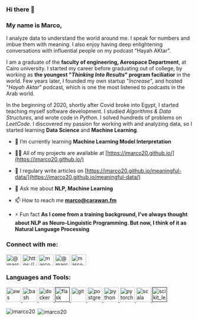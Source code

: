 ### Hi there 👋

### My name is Marco,

I analyze data to understand the world around me. I speak for numbers and imbue them with meaning. I also enjoy having deep enlightening conversations with influential people on my podcast “Hayah AKtar”.

I am a graduate of the **faculty of engineering, Aerospace Department**, at Cairo university. I started my career before graduating out of college, by working as **the youngest "*Thinking Into Results*" program faciliatior** in the world. Few years later, I founded my own startup "*Increase*", and hosted "*Hayah Aktar*" podcast, which is one the most listened to podcasts in the Arab world.

In the beginning of 2020, shortly after Covid broke into Egypt, I started teaching myself software development. I studied *Algorithms & Data Structures*, and wrote code in *Python*. I solved hundreds of problems on *LeetCode*. I discovered my passion for working with and analyzing data, so I started learning **Data Science** and **Machine Learning**.

- 🌱 I’m currently learning **Machine Learning Model Interpretation**

- 👨‍💻 All of my projects are available at [https://imarco20.github.io/](https://imarco20.github.io/)

- 📝 I regulary write articles on [https://imarco20.github.io/meaningful-data/](https://imarco20.github.io/meaningful-data/)

- 💬 Ask me about **NLP, Machine Learning**

- 📫 How to reach me **marco@carawan.fm**

- ⚡ Fun fact **As I come from a training background, I've always thought about NLP as Neuro-Linguistic Programming. But now, I think of it as Natural Language Processing**

<p align="left">
<h3 align="left">Connect with me:</h3>
<a href="https://twitter.com/@marcosalam" target="blank"><img align="center" src="https://cdn.jsdelivr.net/npm/simple-icons@3.0.1/icons/twitter.svg" alt="@marcosalam" height="30" width="40" /></a>
<a href="https://www.linkedin.com/in/marco-mounir-2018/" target="blank"><img align="center" src="https://cdn.jsdelivr.net/npm/simple-icons@3.0.1/icons/linkedin.svg" alt="https://www.linkedin.com/in/marco-mounir-2018/" height="30" width="40" /></a>
<a href="https://kaggle.com/marcode" target="blank"><img align="center" src="https://cdn.jsdelivr.net/npm/simple-icons@3.0.1/icons/kaggle.svg" alt="marcode" height="30" width="40" /></a>
<a href="https://medium.com/@marcode420" target="blank"><img align="center" src="https://cdn.jsdelivr.net/npm/simple-icons@3.0.1/icons/medium.svg" alt="@marcode420" height="30" width="40" /></a>
<a href="https://www.leetcode.com/marcode20" target="blank"><img align="center" src="https://cdn.jsdelivr.net/npm/simple-icons@3.0.1/icons/leetcode.svg" alt="marcode20" height="30" width="40" /></a>
</p>

<h3 align="left">Languages and Tools:</h3>
<p align="left"> <a href="https://aws.amazon.com" target="_blank"> <img src="https://devicons.github.io/devicon/devicon.git/icons/amazonwebservices/amazonwebservices-original-wordmark.svg" alt="aws" width="40" height="40"/> </a> <a href="https://www.gnu.org/software/bash/" target="_blank"> <img src="https://www.vectorlogo.zone/logos/gnu_bash/gnu_bash-icon.svg" alt="bash" width="40" height="40"/> </a> <a href="https://www.docker.com/" target="_blank"> <img src="https://devicons.github.io/devicon/devicon.git/icons/docker/docker-original-wordmark.svg" alt="docker" width="40" height="40"/> </a> <a href="" target="_blank"> <img src="https://www.vectorlogo.zone/logos/pocoo_flask/pocoo_flask-icon.svg" alt="flask" width="40" height="40"/> </a> <a href="https://git-scm.com/" target="_blank"> <img src="https://www.vectorlogo.zone/logos/git-scm/git-scm-icon.svg" alt="git" width="40" height="40"/> </a> <a href="https://www.postgresql.org" target="_blank"> <img src="https://devicons.github.io/devicon/devicon.git/icons/postgresql/postgresql-original-wordmark.svg" alt="postgresql" width="40" height="40"/> </a> <a href="https://www.python.org" target="_blank"> <img src="https://devicons.github.io/devicon/devicon.git/icons/python/python-original.svg" alt="python" width="40" height="40"/> </a> <a href="https://pytorch.org/" target="_blank"> <img src="https://www.vectorlogo.zone/logos/pytorch/pytorch-icon.svg" alt="pytorch" width="40" height="40"/> </a> <a href="https://www.scala-lang.org" target="_blank"> <img src="https://devicons.github.io/devicon/devicon.git/icons/scala/scala-original-wordmark.svg" alt="scala" width="40" height="40"/> </a> <a href="" target="_blank"> <img src="https://upload.wikimedia.org/wikipedia/commons/0/05/Scikit_learn_logo_small.svg" alt="scikit_learn" width="40" height="40"/> </a> </p>

<p><img align="left" src="https://github-readme-stats.vercel.app/api/top-langs/?username=imarco20&layout=compact" alt="imarco20" /></p>

<p>&nbsp;<img align="center" src="https://github-readme-stats.vercel.app/api?username=imarco20&show_icons=true" alt="imarco20" /></p>


<!--
**imarco20/imarco20** is a ✨ _special_ ✨ repository because its `README.md` (this file) appears on your GitHub profile.

Here are some ideas to get you started:

- 🔭 I’m currently working on ...
- 🌱 I’m currently learning ...
- 👯 I’m looking to collaborate on ...
- 🤔 I’m looking for help with ...
- 💬 Ask me about ...
- 📫 How to reach me: ...
- 😄 Pronouns: ...
- ⚡ Fun fact: ...
-->
